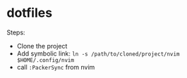 # dotfiles

Steps:
* Clone the project
* Add symbolic link:
`ln -s /path/to/cloned/project/nvim $HOME/.config/nvim`
* call `:PackerSync` from nvim
